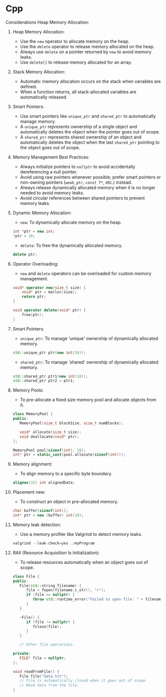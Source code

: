 # Cpp
Considerations 
Heap Memory Allocation:

1.  Heap Memory Allocation:
    
    *   Use the `new` operator to allocate memory on the heap.
    *   Use the `delete` operator to release memory allocated on the heap.
    *   Always use `delete` on a pointer returned by `new` to avoid memory leaks.
    *   Use `delete[]` to release memory allocated for an array.
2.  Stack Memory Allocation:
    
    *   Automatic memory allocation occurs on the stack when variables are defined.
    *   When a function returns, all stack-allocated variables are automatically released.
3.  Smart Pointers:
    
    *   Use smart pointers like `unique_ptr` and `shared_ptr` to automatically manage memory.
    *   A `unique_ptr` represents ownership of a single object and automatically deletes the object when the pointer goes out of scope.
    *   A `shared_ptr` represents shared ownership of an object and automatically deletes the object when the last `shared_ptr` pointing to the object goes out of scope.
4.  Memory Management Best Practices:
    
    *   Always initialize pointers to `nullptr` to avoid accidentally dereferencing a null pointer.
    *   Avoid using raw pointers whenever possible; prefer smart pointers or non-owning pointers (`weak_ptr`, `const T*`, etc.) instead.
    *   Always release dynamically allocated memory when it is no longer needed to avoid memory leaks.
    *   Avoid circular references between shared pointers to prevent memory leaks.



1. Dynamic Memory Allocation: 
    - `new`: To dynamically allocate memory on the heap.
    
    ```cpp
    int *ptr = new int;
    *ptr = 10;
    
    ```
    
    
    - `delete`: To free the dynamically allocated memory.
    
    ```cpp
    delete ptr;
    
    ```
    
    
2. Operator Overloading: 
    - `new` and `delete` operators can be overloaded for custom memory management.
    
    ```cpp
    void* operator new(size_t size) {
        void* ptr = malloc(size);
        return ptr;
    }
    
    void operator delete(void* ptr) {
        free(ptr);
    }
    
    ```
    
    
3. Smart Pointers: 
    - `unique_ptr`: To manage 'unique' ownership of dynamically allocated memory.
    
    ```cpp
    std::unique_ptr ptr(new int(10));
    
    ```
    
    
    - `shared_ptr`: To manage 'shared' ownership of dynamically allocated memory.
    
    ```cpp
    std::shared_ptr ptr1(new int(10));
    std::shared_ptr ptr2 = ptr1;
    
    ```
    
    
4. Memory Pools: 
    - To pre-allocate a fixed size memory pool and allocate objects from it.
    
    ```cpp
    class MemoryPool {
    public:
       MemoryPool(size_t blockSize, size_t numBlocks);
    
       void* allocate(size_t size);
       void deallocate(void* ptr);
    };
    
    MemoryPool pool(sizeof(int), 10);
    int* ptr = static_cast(pool.allocate(sizeof(int)));
    
    ```
5. Memory alignment: 
    - To align memory to a specific byte boundary.
    
    ```cpp
    alignas(32) int alignedData;
    
    ```
    
    
6. Placement new: 
    - To construct an object in pre-allocated memory.
    
    ```cpp
    char buffer[sizeof(int)];
    int* ptr = new (buffer) int(10);
    
    ```
    
    
7. Memory leak detection: 
    - Use a memory profiler like Valgrind to detect memory leaks.
    
    ```cpp
    valgrind --leak-check=yes ./myProgram
    
    ```
    
    
8. RAII (Resource Acquisition Is Initialization): 
    - To release resources automatically when an object goes out of scope.
    
    ```cpp
    class File {
    public:
       File(std::string filename) {
          file = fopen(filename.c_str(), "r");
          if (file == nullptr) {
             throw std::runtime_error("Failed to open file: " + filename);
          }
       }
    
       ~File() {
          if (file != nullptr) {
             fclose(file);
          }
       }
    
       // Other file operations.
    
    private:
       FILE* file = nullptr;
    };
    
    void readFromFile() {
       File file("data.txt");
       // File is automatically closed when it goes out of scope.
       // Read data from the file.
    }
    
    ```
    

    
    
